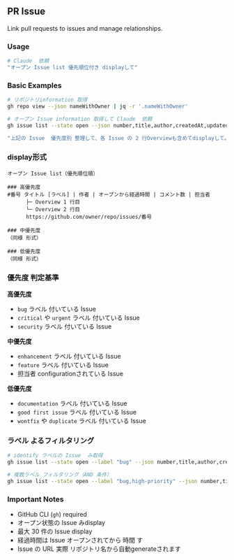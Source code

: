 ## PR Issue

Link pull requests to issues and manage relationships.

### Usage

```bash
# Claude  依頼
"オープン Issue list 優先順位付き displayして"
```

### Basic Examples

```bash
# リポジトリinformation 取得
gh repo view --json nameWithOwner | jq -r '.nameWithOwner'

# オープン Issue information 取得して Claude  依頼
gh issue list --state open --json number,title,author,createdAt,updatedAt,labels,assignees,comments --limit 30

"上記の Issue  優先度別 整理して、各 Issue の 2 行Overviewも含めてdisplayして。URL  上記 取得したリポジトリ名 usageしてgenerateして"
```

### display形式

```
オープン Issue list（優先順位順）

### 高優先度
#番号 タイトル [ラベル] | 作者 | オープンから経過時間 | コメント数 | 担当者
      ├─ Overview 1 行目
      └─ Overview 2 行目
      https://github.com/owner/repo/issues/番号

### 中優先度
（同様 形式）

### 低優先度
（同様 形式）
```

### 優先度 判定基準

**高優先度**

- `bug` ラベル 付いている Issue
- `critical` や `urgent` ラベル 付いている Issue
- `security` ラベル 付いている Issue

**中優先度**

- `enhancement` ラベル 付いている Issue
- `feature` ラベル 付いている Issue
- 担当者 configurationされている Issue

**低優先度**

- `documentation` ラベル 付いている Issue
- `good first issue` ラベル 付いている Issue
- `wontfix` や `duplicate` ラベル 付いている Issue

### ラベル よるフィルタリング

```bash
# identify ラベルの Issue  み取得
gh issue list --state open --label "bug" --json number,title,author,createdAt,labels,comments --limit 30

# 複数ラベル フィルタリング（AND 条件）
gh issue list --state open --label "bug,high-priority" --json number,title,author,createdAt,labels,comments --limit 30
```

### Important Notes

- GitHub CLI (`gh`)  required
- オープン状態の Issue  みdisplay
- 最大 30 件の Issue  display
- 経過時間は Issue  オープンされてから 時間 す
- Issue の URL  実際 リポジトリ名から自動generateされます
